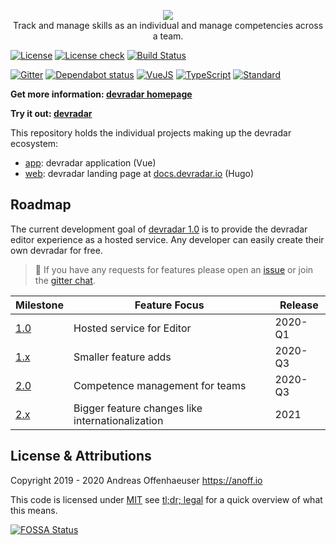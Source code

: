<p align="center">
  <img src="assets/logo-text.png">
  <br>
  Track and manage skills as an individual and manage competencies across a team.
</p>

[![License](https://badgen.net/badge/license/MIT/blue)](LICENSE)
[![License check](https://app.fossa.com/api/projects/git%2Bgithub.com%2Fanoff%2Fdevradar.svg?type=shield)](https://app.fossa.com/projects/git%2Bgithub.com%2Fanoff%2Fdevradar?ref=badge_shield)
[![Build Status](https://github.com/anoff/devradar/workflows/web/badge.svg)](https://github.com/anoff/devradar/actions)

[![Gitter](https://badgen.net/badge/chat/on%20gitter/cyan?icon=gitter)](https://gitter.im/devradar/discuss)
[![Dependabot status](https://badgen.net/dependabot/dependabot/dependabot-core/?icon=dependabot)](https://dependabot.com/)
[![VueJS](https://badgen.net/badge/built%20with/Vue.js/cyan)](https://vuejs.org/)
[![TypeScript](https://badgen.net/badge/code/TypeScript/blue)](https://www.typescriptlang.org/)
[![Standard](https://badgen.net/badge/code%20style/standard/pink)](https://standardjs.com/)


**Get more information: [devradar homepage](https://docs.devradar.io)** 

**Try it out: [devradar](http://devradar.io/)**

This repository holds the individual projects making up the devradar ecosystem:

* [app](app/): devradar application (Vue)
* [web](web/): devradar landing page at [docs.devradar.io](//docs.devradar.io) (Hugo)

## Roadmap

The current development goal of [devradar 1.0](https://github.com/anoff/devradar/issues?q=is%3Aopen+is%3Aissue+milestone%3A1.0) is to provide the devradar editor experience as a hosted service.
Any developer can easily create their own devradar for free.

> 📢 If you have any requests for features please open an [issue](https://github.com/anoff/devradar/issues) or join the [gitter chat](https://gitter.im/devradar/discuss).

| Milestone | Feature Focus | Release |
|----|-----|-----|
| [1.0](https://github.com/anoff/devradar/milestone/1) | Hosted service for Editor | 2020-Q1 |
| [1.x](https://github.com/anoff/devradar/milestone/2) | Smaller feature adds | 2020-Q3 |
| [2.0](https://github.com/anoff/devradar/milestone/3) | Competence management for teams | 2020-Q3 |
| [2.x](https://github.com/anoff/devradar/milestone/4) | Bigger feature changes like internationalization | 2021 |

## License & Attributions

Copyright 2019 - 2020 Andreas Offenhaeuser <https://anoff.io>

This code is licensed under [MIT](LICENSE) see [tl;dr; legal](https://tldrlegal.com/license/mit-license) for a quick overview of what this means.

[![FOSSA Status](https://app.fossa.io/api/projects/git%2Bgithub.com%2Fanoff%2Fdevradar.svg?type=large)](https://app.fossa.io/projects/git%2Bgithub.com%2Fanoff%2Fdevradar?ref=badge_large)
